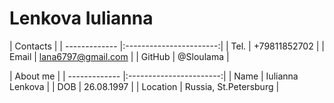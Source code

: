 # Lenkova Iulianna

| Contacts                                |
| ------------- |:-----------------------:|
| Tel.          | +79811852702            |
| Email         | lana6797@gmail.com      |
| GitHub        | @Sloulama               |

| About me                                |
| ------------- |:-----------------------:|
| Name          | Iulianna Lenkova        |
| DOB           | 26.08.1997              |
| Location      | Russia, St.Petersburg   |
